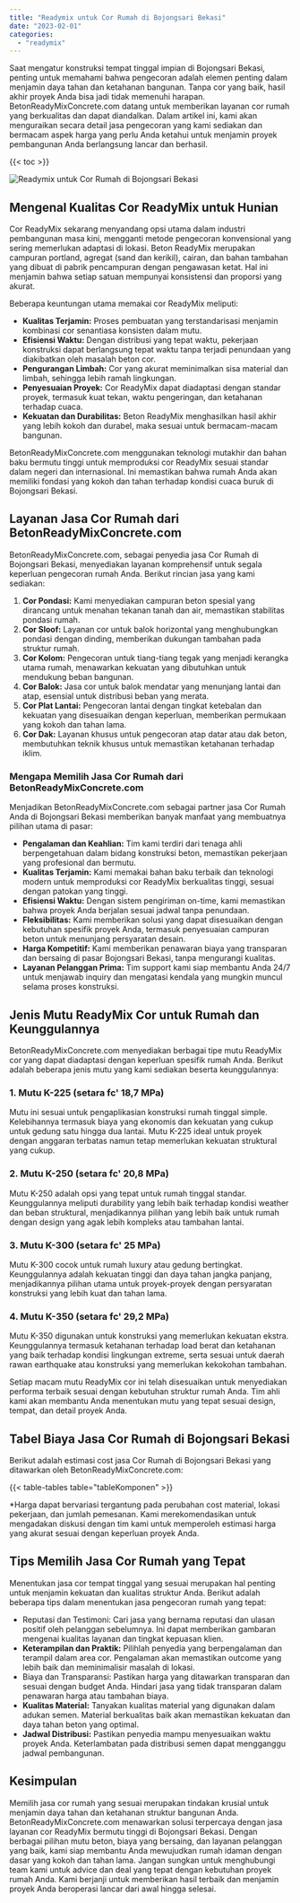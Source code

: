 ```yaml
---
title: "Readymix untuk Cor Rumah di Bojongsari Bekasi"
date: "2023-02-01"
categories: 
  - "readymix"
---
```


Saat mengatur konstruksi tempat tinggal impian di Bojongsari Bekasi, penting untuk memahami bahwa pengecoran adalah elemen penting dalam menjamin daya tahan dan ketahanan bangunan. Tanpa cor yang baik, hasil akhir proyek Anda bisa jadi tidak memenuhi harapan. BetonReadyMixConcrete.com datang untuk memberikan layanan cor rumah yang berkualitas dan dapat diandalkan. Dalam artikel ini, kami akan menguraikan secara detail jasa pengecoran yang kami sediakan dan bermacam aspek harga yang perlu Anda ketahui untuk menjamin proyek pembangunan Anda berlangsung lancar dan berhasil.

{{< toc >}}

![Readymix untuk Cor Rumah di Bojongsari Bekasi](https://betoncor8.github.io/cor/harga-beton-readymix-concrete%20(14).png)

## Mengenal Kualitas Cor ReadyMix untuk Hunian

Cor ReadyMix sekarang menyandang opsi utama dalam industri pembangunan masa kini, mengganti metode pengecoran konvensional yang sering memerlukan adaptasi di lokasi. Beton ReadyMix merupakan campuran portland, agregat (sand dan kerikil), cairan, dan bahan tambahan yang dibuat di pabrik pencampuran dengan pengawasan ketat. Hal ini menjamin bahwa setiap satuan mempunyai konsistensi dan proporsi yang akurat.

Beberapa keuntungan utama memakai cor ReadyMix meliputi:

- **Kualitas Terjamin:** Proses pembuatan yang terstandarisasi menjamin kombinasi cor senantiasa konsisten dalam mutu.
- **Efisiensi Waktu:** Dengan distribusi yang tepat waktu, pekerjaan konstruksi dapat berlangsung tepat waktu tanpa terjadi penundaan yang diakibatkan oleh masalah beton cor.
- **Pengurangan Limbah:** Cor yang akurat meminimalkan sisa material dan limbah, sehingga lebih ramah lingkungan.
- **Penyesuaian Proyek:** Cor ReadyMix dapat diadaptasi dengan standar proyek, termasuk kuat tekan, waktu pengeringan, dan ketahanan terhadap cuaca.
- **Kekuatan dan Durabilitas:** Beton ReadyMix menghasilkan hasil akhir yang lebih kokoh dan durabel, maka sesuai untuk bermacam-macam bangunan.

BetonReadyMixConcrete.com menggunakan teknologi mutakhir dan bahan baku bermutu tinggi untuk memproduksi cor ReadyMix sesuai standar dalam negeri dan internasional. Ini memastikan bahwa rumah Anda akan memiliki fondasi yang kokoh dan tahan terhadap kondisi cuaca buruk di Bojongsari Bekasi.

## Layanan Jasa Cor Rumah dari BetonReadyMixConcrete.com

BetonReadyMixConcrete.com, sebagai penyedia jasa Cor Rumah di Bojongsari Bekasi, menyediakan layanan komprehensif untuk segala keperluan pengecoran rumah Anda. Berikut rincian jasa yang kami sediakan:

1. **Cor Pondasi:** Kami menyediakan campuran beton spesial yang dirancang untuk menahan tekanan tanah dan air, memastikan stabilitas pondasi rumah.
2. **Cor Sloof:** Layanan cor untuk balok horizontal yang menghubungkan pondasi dengan dinding, memberikan dukungan tambahan pada struktur rumah.
3. **Cor Kolom:** Pengecoran untuk tiang-tiang tegak yang menjadi kerangka utama rumah, menawarkan kekuatan yang dibutuhkan untuk mendukung beban bangunan.
4. **Cor Balok:** Jasa cor untuk balok mendatar yang menunjang lantai dan atap, esensial untuk distribusi beban yang merata.
5. **Cor Plat Lantai:** Pengecoran lantai dengan tingkat ketebalan dan kekuatan yang disesuaikan dengan keperluan, memberikan permukaan yang kokoh dan tahan lama.
6. **Cor Dak:** Layanan khusus untuk pengecoran atap datar atau dak beton, membutuhkan teknik khusus untuk memastikan ketahanan terhadap iklim.

### Mengapa Memilih Jasa Cor Rumah dari BetonReadyMixConcrete.com

Menjadikan BetonReadyMixConcrete.com sebagai partner jasa Cor Rumah Anda di Bojongsari Bekasi memberikan banyak manfaat yang membuatnya pilihan utama di pasar:

- **Pengalaman dan Keahlian:** Tim kami terdiri dari tenaga ahli berpengetahuan dalam bidang konstruksi beton, memastikan pekerjaan yang profesional dan bermutu.
- **Kualitas Terjamin:** Kami memakai bahan baku terbaik dan teknologi modern untuk memproduksi cor ReadyMix berkualitas tinggi, sesuai dengan patokan yang tinggi.
- **Efisiensi Waktu:** Dengan sistem pengiriman on-time, kami memastikan bahwa proyek Anda berjalan sesuai jadwal tanpa penundaan.
- **Fleksibilitas:** Kami memberikan solusi yang dapat disesuaikan dengan kebutuhan spesifik proyek Anda, termasuk penyesuaian campuran beton untuk menunjang persyaratan desain.
- **Harga Kompetitif:** Kami memberikan penawaran biaya yang transparan dan bersaing di pasar Bojongsari Bekasi, tanpa mengurangi kualitas.
- **Layanan Pelanggan Prima:** Tim support kami siap membantu Anda 24/7 untuk menjawab inquiry dan mengatasi kendala yang mungkin muncul selama proses konstruksi.

## Jenis Mutu ReadyMix Cor untuk Rumah dan Keunggulannya

BetonReadyMixConcrete.com menyediakan berbagai tipe mutu ReadyMix cor yang dapat diadaptasi dengan keperluan spesifik rumah Anda. Berikut adalah beberapa jenis mutu yang kami sediakan beserta keunggulannya:

### 1\. Mutu K-225 (setara fc' 18,7 MPa)

Mutu ini sesuai untuk pengaplikasian konstruksi rumah tinggal simple. Kelebihannya termasuk biaya yang ekonomis dan kekuatan yang cukup untuk gedung satu hingga dua lantai. Mutu K-225 ideal untuk proyek dengan anggaran terbatas namun tetap memerlukan kekuatan struktural yang cukup.

### 2\. Mutu K-250 (setara fc' 20,8 MPa)

Mutu K-250 adalah opsi yang tepat untuk rumah tinggal standar. Keunggulannya meliputi durability yang lebih baik terhadap kondisi weather dan beban struktural, menjadikannya pilihan yang lebih baik untuk rumah dengan design yang agak lebih kompleks atau tambahan lantai.

### 3\. Mutu K-300 (setara fc' 25 MPa)

Mutu K-300 cocok untuk rumah luxury atau gedung bertingkat. Keunggulannya adalah kekuatan tinggi dan daya tahan jangka panjang, menjadikannya pilihan utama untuk proyek-proyek dengan persyaratan konstruksi yang lebih kuat dan tahan lama.

### 4\. Mutu K-350 (setara fc' 29,2 MPa)

Mutu K-350 digunakan untuk konstruksi yang memerlukan kekuatan ekstra. Keunggulannya termasuk ketahanan terhadap load berat dan ketahanan yang baik terhadap kondisi lingkungan extreme, serta sesuai untuk daerah rawan earthquake atau konstruksi yang memerlukan kekokohan tambahan.

Setiap macam mutu ReadyMix cor ini telah disesuaikan untuk menyediakan performa terbaik sesuai dengan kebutuhan struktur rumah Anda. Tim ahli kami akan membantu Anda menentukan mutu yang tepat sesuai design, tempat, dan detail proyek Anda.

## Tabel Biaya Jasa Cor Rumah di Bojongsari Bekasi

Berikut adalah estimasi cost jasa Cor Rumah di Bojongsari Bekasi yang ditawarkan oleh BetonReadyMixConcrete.com:

{{< table-tables table="tableKomponen" >}}

\*Harga dapat bervariasi tergantung pada perubahan cost material, lokasi pekerjaan, dan jumlah pemesanan. Kami merekomendasikan untuk mengadakan diskusi dengan tim kami untuk memperoleh estimasi harga yang akurat sesuai dengan keperluan proyek Anda.

## Tips Memilih Jasa Cor Rumah yang Tepat

Menentukan jasa cor tempat tinggal yang sesuai merupakan hal penting untuk menjamin kekuatan dan kualitas struktur Anda. Berikut adalah beberapa tips dalam menentukan jasa pengecoran rumah yang tepat:

- Reputasi dan Testimoni: Cari jasa yang bernama reputasi dan ulasan positif oleh pelanggan sebelumnya. Ini dapat memberikan gambaran mengenai kualitas layanan dan tingkat kepuasan klien.
- **Keterampilan dan Praktik:** Pilihlah penyedia yang berpengalaman dan terampil dalam area cor. Pengalaman akan memastikan outcome yang lebih baik dan meminimalisir masalah di lokasi.
- Biaya dan Transparansi: Pastikan harga yang ditawarkan transparan dan sesuai dengan budget Anda. Hindari jasa yang tidak transparan dalam penawaran harga atau tambahan biaya.
- **Kualitas Material:** Tanyakan kualitas material yang digunakan dalam adukan semen. Material berkualitas baik akan memastikan kekuatan dan daya tahan beton yang optimal.
- **Jadwal Distribusi:** Pastikan penyedia mampu menyesuaikan waktu proyek Anda. Keterlambatan pada distribusi semen dapat mengganggu jadwal pembangunan.

## Kesimpulan

Memilih jasa cor rumah yang sesuai merupakan tindakan krusial untuk menjamin daya tahan dan ketahanan struktur bangunan Anda. BetonReadyMixConcrete.com menawarkan solusi terpercaya dengan jasa layanan cor ReadyMix bermutu tinggi di Bojongsari Bekasi. Dengan berbagai pilihan mutu beton, biaya yang bersaing, dan layanan pelanggan yang baik, kami siap membantu Anda mewujudkan rumah idaman dengan dasar yang kokoh dan tahan lama. Jangan sungkan untuk menghubungi team kami untuk advice dan deal yang tepat dengan kebutuhan proyek rumah Anda. Kami berjanji untuk memberikan hasil terbaik dan menjamin proyek Anda beroperasi lancar dari awal hingga selesai.
